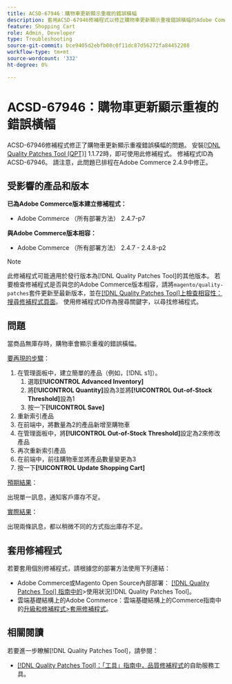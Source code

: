 ```yaml
---
title: ACSD-67946：購物車更新顯示重複的錯誤橫幅
description: 套用ACSD-67946修補程式以修正購物車更新顯示重複錯誤橫幅的Adobe Commerce問題。
feature: Shopping Cart
role: Admin, Developer
type: Troubleshooting
source-git-commit: bce9405d2ebfb00c0f11dc87d56272fa84452208
workflow-type: tm+mt
source-wordcount: '332'
ht-degree: 0%

---
```


# ACSD-67946：購物車更新顯示重複的錯誤橫幅

ACSD-67946修補程式修正了購物車更新顯示重複錯誤橫幅的問題。 安裝[[!DNL Quality Patches Tool (QPT)]](/help/tools/quality-patches-tool/quality-patches-tool-to-self-serve-quality-patches.md) 1.1.72時，即可使用此修補程式。 修補程式ID為ACSD-67946。 請注意，此問題已排程在Adobe Commerce 2.4.9中修正。

## 受影響的產品和版本

**已為Adobe Commerce版本建立修補程式：**

* Adobe Commerce （所有部署方法） 2.4.7-p7

**與Adobe Commerce版本相容：**

* Adobe Commerce （所有部署方法） 2.4.7 - 2.4.8-p2

>[!NOTE]
>
>此修補程式可能適用於發行版本為[!DNL Quality Patches Tool]的其他版本。 若要檢查修補程式是否與您的Adobe Commerce版本相容，請將`magento/quality-patches`套件更新至最新版本，並在[[!DNL Quality Patches Tool]上檢查相容性：搜尋修補程式頁面](https://experienceleague.adobe.com/tools/commerce-quality-patches/index.html)。 使用修補程式ID作為搜尋關鍵字，以尋找修補程式。

## 問題

當商品無庫存時，購物車會顯示重複的錯誤橫幅。

<u>要再現的步驟</u>：

1. 在管理面板中，建立簡單的產品（例如，[!DNL s1]）。
   1. 選取&#x200B;**[!UICONTROL Advanced Inventory]**
   1. 將&#x200B;**[!UICONTROL Quantity]**&#x200B;設為3並將&#x200B;**[!UICONTROL Out-of-Stock Threshold]**&#x200B;設為1
   1. 按一下&#x200B;**[!UICONTROL Save]**
1. 重新索引產品
1. 在前端中，將數量為2的產品新增至購物車
1. 在管理面板中，將&#x200B;**[!UICONTROL Out-of-Stock Threshold]**&#x200B;設定為2來修改產品
1. 再次重新索引產品
1. 在前端中，前往購物車並將產品數量變更為3
1. 按一下&#x200B;**[!UICONTROL Update Shopping Cart]**


<u>預期結果</u>：

出現單一訊息，通知客戶庫存不足。

<u>實際結果</u>：

出現兩條訊息，都以稍微不同的方式指出庫存不足。

## 套用修補程式

若要套用個別修補程式，請根據您的部署方法使用下列連結：

* Adobe Commerce或Magento Open Source內部部署： [[!DNL Quality Patches Tool] 指南中的](/help/tools/quality-patches-tool/usage.md)>使用狀況[!DNL Quality Patches Tool]。
* 雲端基礎結構上的Adobe Commerce：雲端基礎結構上的Commerce指南中的[升級和修補程式>套用修補程式](https://experienceleague.adobe.com/docs/commerce-cloud-service/user-guide/develop/upgrade/apply-patches.html)。

## 相關閱讀

若要進一步瞭解[!DNL Quality Patches Tool]，請參閱：

* [[!DNL Quality Patches Tool]：「工具」指南中，品質修補程式](/help/tools/quality-patches-tool/quality-patches-tool-to-self-serve-quality-patches.md)的自助服務工具。
